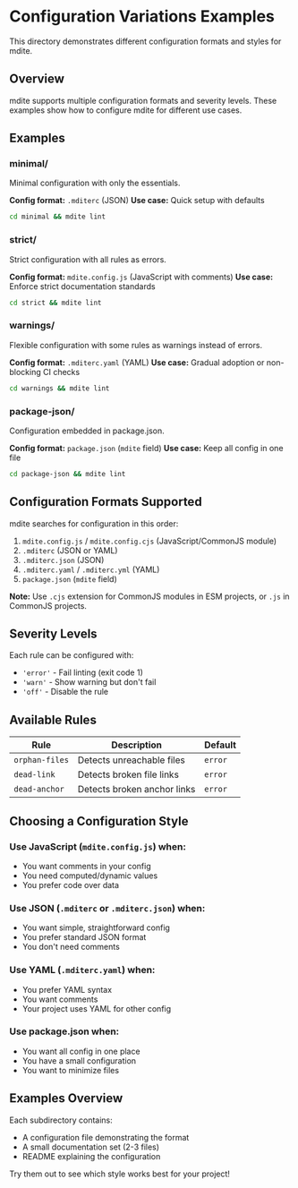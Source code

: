 # Configuration Variations Examples

This directory demonstrates different configuration formats and styles for mdite.

## Overview

mdite supports multiple configuration formats and severity levels. These examples show how to configure mdite for different use cases.

## Examples

### minimal/

Minimal configuration with only the essentials.

**Config format:** `.mditerc` (JSON)
**Use case:** Quick setup with defaults

```bash
cd minimal && mdite lint
```

### strict/

Strict configuration with all rules as errors.

**Config format:** `mdite.config.js` (JavaScript with comments)
**Use case:** Enforce strict documentation standards

```bash
cd strict && mdite lint
```

### warnings/

Flexible configuration with some rules as warnings instead of errors.

**Config format:** `.mditerc.yaml` (YAML)
**Use case:** Gradual adoption or non-blocking CI checks

```bash
cd warnings && mdite lint
```

### package-json/

Configuration embedded in package.json.

**Config format:** `package.json` (`mdite` field)
**Use case:** Keep all config in one file

```bash
cd package-json && mdite lint
```

## Configuration Formats Supported

mdite searches for configuration in this order:

1. `mdite.config.js` / `mdite.config.cjs` (JavaScript/CommonJS module)
2. `.mditerc` (JSON or YAML)
3. `.mditerc.json` (JSON)
4. `.mditerc.yaml` / `.mditerc.yml` (YAML)
5. `package.json` (`mdite` field)

**Note:** Use `.cjs` extension for CommonJS modules in ESM projects, or `.js` in CommonJS projects.

## Severity Levels

Each rule can be configured with:
- `'error'` - Fail linting (exit code 1)
- `'warn'` - Show warning but don't fail
- `'off'` - Disable the rule

## Available Rules

| Rule | Description | Default |
|------|-------------|---------|
| `orphan-files` | Detects unreachable files | `error` |
| `dead-link` | Detects broken file links | `error` |
| `dead-anchor` | Detects broken anchor links | `error` |

## Choosing a Configuration Style

### Use JavaScript (`mdite.config.js`) when:
- You want comments in your config
- You need computed/dynamic values
- You prefer code over data

### Use JSON (`.mditerc` or `.mditerc.json`) when:
- You want simple, straightforward config
- You prefer standard JSON format
- You don't need comments

### Use YAML (`.mditerc.yaml`) when:
- You prefer YAML syntax
- You want comments
- Your project uses YAML for other config

### Use package.json when:
- You want all config in one place
- You have a small configuration
- You want to minimize files

## Examples Overview

Each subdirectory contains:
- A configuration file demonstrating the format
- A small documentation set (2-3 files)
- README explaining the configuration

Try them out to see which style works best for your project!
